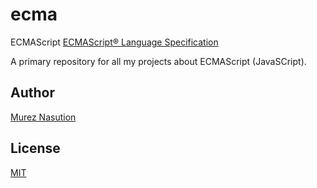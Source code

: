 # ecma
ECMAScript
[ECMAScript® Language Specification](https://www.ecma-international.org/publications/standards/Ecma-262.htm)

A primary repository for all my projects about ECMAScript (JavaSCript).

## Author

[Murez Nasution](https://www.facebook.com/murez.nasution)

## License

[MIT](http://opensource.org/licenses/MIT)